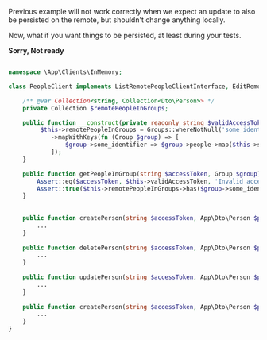 Previous example will not work correctly when we expect an update to also be persisted on the remote, but shouldn't change anything locally.

Now, what if you want things to be persisted, at least during your tests.


**Sorry, Not ready**
```php

namespace \App\Clients\InMemory;

class PeopleClient implements ListRemotePeopleClientInterface, EditRemotePersonClient {

    /** @var Collection<string, Collection<Dto\Person>> */
    private Collection $remotePeopleInGroups;

    public function __construct(private readonly string $validAccessToken): {
         $this->remotePeopleInGroups = Groups::whereNotNull('some_identifier')
            ->mapWithKeys(fn (Group $group) => [
                $group->some_identifier => $group->people->map($this->someTransformation(...)); // still going with it?
            ]);         
    }

    public function getPeopleInGroup(string $accessToken, Group $group): Collection {
        Assert::eq($accessToken, $this->validAccessToken, 'Invalid access token');
        Assert::true($this->remotePeopleInGroups->has($group->some_identifier), 'Unknown group');        
    }
    
    
    public function createPerson(string $accessToken, App\Dto\Person $person): Person {
        ...
    }
    
    public function deletePerson(string $accessToken, App\Dto\Person $person): bool {
        ...
    }
    
    public function updatePerson(string $accessToken, App\Dto\Person $person): bool {
        ...
    }    
    
    public function createPerson(string $accessToken, App\Dto\Person $person): Person {
        ...
    }
} 
```
